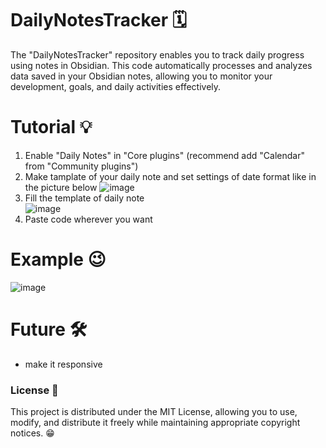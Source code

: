 # DailyNotesTracker 🗓️
The "DailyNotesTracker" repository enables you to track daily progress using notes in Obsidian.
This code automatically processes and analyzes data saved in your Obsidian notes, allowing you to monitor your development, goals, and daily activities effectively.

# Tutorial 💡
1. Enable "Daily Notes" in "Core plugins" (recommend add "Calendar" from "Community plugins")
2. Make tamplate of your daily note and set settings of date format like in the picture below
![image](https://github.com/WicherW/DailyNotesTracker/assets/47701300/d5b9b67e-3a88-410e-aacd-3ad5cc4b1bc7)
3. Fill the template of daily note <br>
![image](https://github.com/WicherW/DailyNotesTracker/assets/47701300/e0889a56-50f0-4b50-9775-6a1a13b30620)
4. Paste code wherever you want

# Example 😉
![image](https://github.com/WicherW/DailyNotesTracker/assets/47701300/f2e42a8c-63bc-4c42-9814-ad889a3e50ca)

# Future 🛠️
- make it responsive

### License 🚧
This project is distributed under the MIT License, allowing you to use, modify, and distribute it freely while maintaining appropriate copyright notices. 😁

